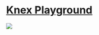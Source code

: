 # [Knex Playground](https://dgadelha.github.io/knex-playground/)

[![](playground.png)](https://dgadelha.github.io/knex-playground/)
